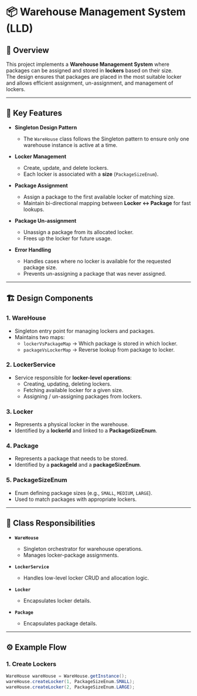 # 📦 Warehouse Management System (LLD)

## 📘 Overview
This project implements a **Warehouse Management System** where packages can be assigned and stored in **lockers** based on their size.  
The design ensures that packages are placed in the most suitable locker and allows efficient assignment, un-assignment, and management of lockers.

---

## 🎯 Key Features
- **Singleton Design Pattern**
    - The `WareHouse` class follows the Singleton pattern to ensure only one warehouse instance is active at a time.

- **Locker Management**
    - Create, update, and delete lockers.
    - Each locker is associated with a **size** (`PackageSizeEnum`).

- **Package Assignment**
    - Assign a package to the first available locker of matching size.
    - Maintain bi-directional mapping between **Locker ↔ Package** for fast lookups.

- **Package Un-assignment**
    - Unassign a package from its allocated locker.
    - Frees up the locker for future usage.

- **Error Handling**
    - Handles cases where no locker is available for the requested package size.
    - Prevents un-assigning a package that was never assigned.

---

## 🏗️ Design Components

### 1. **WareHouse**
- Singleton entry point for managing lockers and packages.
- Maintains two maps:
    - `lockerVsPackageMap` → Which package is stored in which locker.
    - `packageVsLockerMap` → Reverse lookup from package to locker.

### 2. **LockerService**
- Service responsible for **locker-level operations**:
    - Creating, updating, deleting lockers.
    - Fetching available locker for a given size.
    - Assigning / un-assigning packages from lockers.

### 3. **Locker**
- Represents a physical locker in the warehouse.
- Identified by a **lockerId** and linked to a **PackageSizeEnum**.

### 4. **Package**
- Represents a package that needs to be stored.
- Identified by a **packageId** and a **packageSizeEnum**.

### 5. **PackageSizeEnum**
- Enum defining package sizes (e.g., `SMALL`, `MEDIUM`, `LARGE`).
- Used to match packages with appropriate lockers.

---

## 📂 Class Responsibilities

- **`WareHouse`**
    - Singleton orchestrator for warehouse operations.
    - Manages locker-package assignments.

- **`LockerService`**
    - Handles low-level locker CRUD and allocation logic.

- **`Locker`**
    - Encapsulates locker details.

- **`Package`**
    - Encapsulates package details.

---

## ⚙️ Example Flow

### 1. Create Lockers
```java
WareHouse wareHouse = WareHouse.getInstance();
wareHouse.createLocker(1, PackageSizeEnum.SMALL);
wareHouse.createLocker(2, PackageSizeEnum.LARGE);
